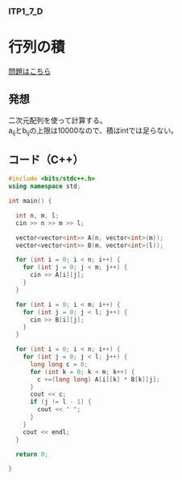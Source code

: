 ### ITP1_7_D

# 行列の積

  [問題はこちら](https://onlinejudge.u-aizu.ac.jp/courses/lesson/2/ITP1/7/ITP1_7_D)


## 発想

  二次元配列を使って計算する。<br>
  a<sub>ij</sub>とb<sub>ij</sub>の上限は10000なので、積はintでは足らない。


## コード（C++）

```cpp
#include <bits/stdc++.h>
using namespace std;

int main() {

  int n, m, l;
  cin >> n >> m >> l;

  vector<vector<int>> A(n, vector<int>(m));
  vector<vector<int>> B(m, vector<int>(l));

  for (int i = 0; i < n; i++) {
    for (int j = 0; j < m; j++) {
      cin >> A[i][j];
    }
  }

  for (int i = 0; i < m; i++) {
    for (int j = 0; j < l; j++) {
      cin >> B[i][j];
    }
  }

  for (int i = 0; i < n; i++) {
    for (int j = 0; j < l; j++) {
      long long c = 0;
      for (int k = 0; k < m; k++) {
        c +=(long long) A[i][k] * B[k][j];
      }
      cout << c;
      if (j != l - 1) {
        cout << " ";
      }
    }
    cout << endl;
  }

  return 0;

}
```
